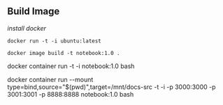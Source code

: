 ## Build Image
_install docker_


```
docker run -t -i ubuntu:latest

docker image build -t notebook:1.0 .
```
docker container run -t -i notebook:1.0 bash


docker container run --mount type=bind,source="$(pwd)",target=/mnt/docs-src  -t -i -p 3000:3000 -p 3001:3001 -p 8888:8888 notebook:1.0  bash
